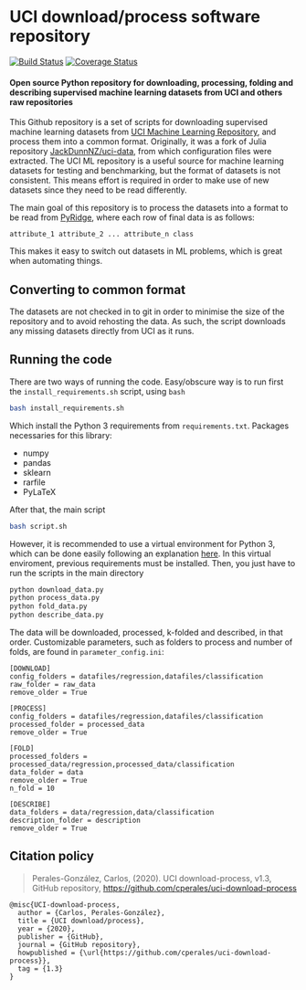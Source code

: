 # UCI download/process software repository


[![Build Status](https://app.travis-ci.com/cperales/uci-download-process.svg?branch=master)](https://app.travis-ci.com/github/cperales/uci-download-process)
[![Coverage Status](https://coveralls.io/repos/github/cperales/uci-download-process/badge.svg?branch=master)](https://coveralls.io/github/cperales/uci-download-process?branch=master)

#### Open source Python repository for downloading, processing, folding and describing supervised machine learning datasets from UCI and others raw repositories


This Github repository is a set of scripts for downloading supervised machine learning
 datasets from [UCI Machine Learning Repository](http://archive.ics.uci.edu/ml/datasets.html), and process them into a common format. Originally, it was a fork of Julia repository [JackDunnNZ/uci-data](https://github.com/JackDunnNZ/uci-data), from which configuration files were extracted. The UCI ML repository is a useful source for machine learning datasets for testing and benchmarking, but the format of datasets is not consistent. This means effort is required in order to make use of new datasets since they need to be read differently.

The main goal of this repository is to process the datasets into a format to be read
from [PyRidge](https://github.com/cperales/PyRidge), where each row of final data is as follows:

    attribute_1 attribute_2 ... attribute_n class

This makes it easy to switch out datasets in ML problems, which is great when automating things.

## Converting to common format

The datasets are not checked in to git in order to minimise the size of the repository and to avoid rehosting the data. As such, the script downloads any missing datasets directly from UCI as it runs.

## Running the code

There are two ways of running the code. Easy/obscure way is to run
first the `install_requirements.sh` script, using `bash`

```bash
bash install_requirements.sh
```

Which install the Python 3 requirements from `requirements.txt`. Packages necessaries for this library:

- numpy
- pandas
- sklearn
- rarfile
- PyLaTeX


After that, the main script

```bash
bash script.sh
```

However, it is recommended to use a virtual environment for Python 3, which can be
done easily following an explanation
[here](https://github.com/cperales/PyRidge#how-to-install-it-within-a-virtual-environment). In this virtual enviroment, previous requirements must be installed. Then, you just have to run the scripts in the main directory

```bash
python download_data.py
python process_data.py
python fold_data.py
python describe_data.py
```

The data will be downloaded, processed, k-folded and described,
in that order. Customizable parameters, such as folders to process and number of folds, are found in `parameter_config.ini`:
    
    [DOWNLOAD]
    config_folders = datafiles/regression,datafiles/classification
    raw_folder = raw_data
    remove_older = True
    
    [PROCESS]
    config_folders = datafiles/regression,datafiles/classification
    processed_folder = processed_data
    remove_older = True
    
    [FOLD]
    processed_folders = processed_data/regression,processed_data/classification
    data_folder = data
    remove_older = True
    n_fold = 10
    
    [DESCRIBE]
    data_folders = data/regression,data/classification
    description_folder = description
    remove_older = True

## Citation policy

> Perales-González, Carlos, (2020). UCI download-process, v1.3, GitHub repository, https://github.com/cperales/uci-download-process

    @misc{UCI-download-process,
      author = {Carlos, Perales-González},
      title = {UCI download/process},
      year = {2020},
      publisher = {GitHub},
      journal = {GitHub repository},
      howpublished = {\url{https://github.com/cperales/uci-download-process}},
      tag = {1.3}
    }
